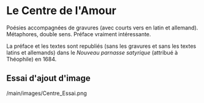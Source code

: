 # Le Centre de l'Amour

Poésies accompagnées de gravures (avec courts vers en latin et allemand). Métaphores, double sens. Préface vraiment intéressante.

La préface et les textes sont republiés (sans les gravures et sans les textes latins et allemands) dans le _Nouveau parnasse satyrique_ (attribué à Théophile) en 1684.

## Essai d'ajout d'image

/main/images/Centre_Essai.png
